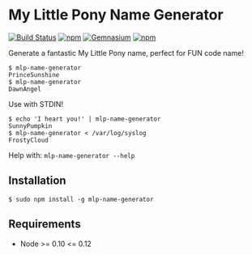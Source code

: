 # My Little Pony Name Generator

[![Build Status](https://travis-ci.org/wavesoftware/mlp-name-generator.svg)](https://travis-ci.org/wavesoftware/mlp-name-generator) [![npm](https://img.shields.io/npm/v/mlp-name-generator.svg)](https://www.npmjs.com/package/mlp-name-generator) [![Gemnasium](https://img.shields.io/gemnasium/wavesoftware/mlp-name-generator.svg)](https://gemnasium.com/wavesoftware/mlp-name-generator) [![npm](https://img.shields.io/npm/l/mlp-name-generator.svg)]()

Generate a fantastic My Little Pony name, perfect for FUN code name!

    $ mlp-name-generator
    PrinceSunshine
    $ mlp-name-generator
    DawnAngel

Use with STDIN!

    $ echo 'I heart you!' | mlp-name-generator
    SunnyPumpkin
    $ mlp-name-generator < /var/log/syslog
    FrostyCloud

Help with: `mlp-name-generator --help`

## Installation

    $ sudo npm install -g mlp-name-generator

## Requirements

 * Node >= 0.10 <= 0.12